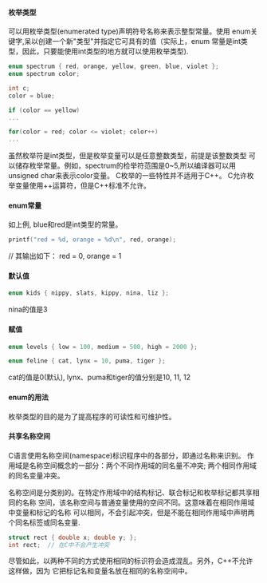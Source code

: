 #### 枚举类型
可以用枚举类型(enumerated type)声明符号名称来表示整型常量。使用
enum关键字,呆以创建一个新"类型"并指定它可具有的值（实际上，enum
常量是int类型，因此，只要能使用int类型的地方就可以使用枚举类型).
```c
enum spectrum { red, orange, yellow, green, blue, violet };
enum spectrum color;

int c;
color = blue;

if (color == yellow)
...

for(color = red; color <= violet; color++)
...
```
虽然枚举符是int类型，但是枚举变量可以是任意整数类型，前提是该整数类型
可以储存枚举常量。例如，spectrum的检举符范围是0~5,所以编译器可以用unsigned
char来表示color变量。
C枚举的一些特性并不适用于C++。
C允许枚举变量使用++运算符，但是C++标准不允许。


#### enum常量
如上例, blue和red是int类型的常量。
```c
printf("red = %d, orange = %d\n", red, orange);
```
// 其输出如下：
red = 0, orange = 1


#### 默认值
```c
enum kids { nippy, slats, kippy, nina, liz };
```
nina的值是3


#### 赋值
```c
enum levels { low = 100, medium = 500, high = 2000 };
```
```c
enum feline { cat, lynx = 10, puma, tiger };
```
cat的值是0(默认), lynx、puma和tiger的值分别是10, 11, 12


#### enum的用法
枚举类型的目的是为了提高程序的可读性和可维护性。


#### 共享名称空间
C语言使用名称空间(namespace)标识程序中的各部分，即通过名称来识别。
作用域是名称空间概念的一部分：两个不同作用域的同名量不冲突;
两个相同作用域的同名变量冲突。

名称空间是分类别的。在特定作用域中的结构标记、联合标记和枚举标记都共享相同的名称
空间，该名称空间与普通变量使用的空间不同。这意味着在相同作用域中变量和标记的名称
可以相同，不会引起冲突，但是不能在相同作用域中声明两个同名标签或同名变量.
```c
struct rect { double x; double y; };
int rect;  // 在C中不会产生冲突
```
尽管如此，以两种不同的方式使用相同的标识符会造成混乱。另外，C++不允许这样做，因为
它把标记名和变量名放在相同的名称空间中。

